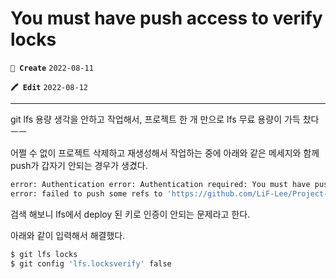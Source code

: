 # You must have push access to verify locks

**`📌 Create`** `2022-08-11`

**`🖍 Edit`** `2022-08-12`

<hr>

git lfs 용량 생각을 안하고 작업해서,
프로젝트 한 개 만으로 lfs 무료 용량이 가득 찼다 ㅡㅡ

어쩔 수 없이 프로젝트 삭제하고 재생성해서 작업하는 중에 아래와 같은 메세지와 함께 push가 갑자기 안되는 경우가 생겼다.

```bash
error: Authentication error: Authentication required: You must have push access to verify locks
error: failed to push some refs to 'https://github.com/LiF-Lee/Project-A.git'
```

검색 해보니 lfs에서 deploy 된 키로 인증이 안되는 문제라고 한다.

아래와 같이 입력해서 해결했다.

```bash
$ git lfs locks
$ git config 'lfs.locksverify' false
```